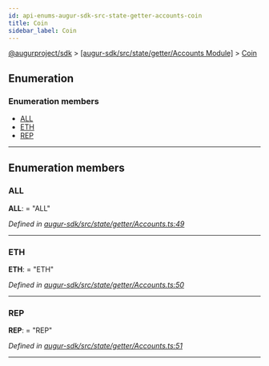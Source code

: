 ```yaml
---
id: api-enums-augur-sdk-src-state-getter-accounts-coin
title: Coin
sidebar_label: Coin
---
```


[@augurproject/sdk](api-readme.md) > [[augur-sdk/src/state/getter/Accounts Module]](api-modules-augur-sdk-src-state-getter-accounts-module.md) > [Coin](api-enums-augur-sdk-src-state-getter-accounts-coin.md)

## Enumeration

### Enumeration members

* [ALL](api-enums-augur-sdk-src-state-getter-accounts-coin.md#all)
* [ETH](api-enums-augur-sdk-src-state-getter-accounts-coin.md#eth)
* [REP](api-enums-augur-sdk-src-state-getter-accounts-coin.md#rep)

---

## Enumeration members

<a id="all"></a>

###  ALL

**ALL**:  = "ALL"

*Defined in [augur-sdk/src/state/getter/Accounts.ts:49](https://github.com/AugurProject/augur/blob/0787bf1a23/packages/augur-sdk/src/state/getter/Accounts.ts#L49)*

___
<a id="eth"></a>

###  ETH

**ETH**:  = "ETH"

*Defined in [augur-sdk/src/state/getter/Accounts.ts:50](https://github.com/AugurProject/augur/blob/0787bf1a23/packages/augur-sdk/src/state/getter/Accounts.ts#L50)*

___
<a id="rep"></a>

###  REP

**REP**:  = "REP"

*Defined in [augur-sdk/src/state/getter/Accounts.ts:51](https://github.com/AugurProject/augur/blob/0787bf1a23/packages/augur-sdk/src/state/getter/Accounts.ts#L51)*

___

